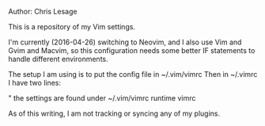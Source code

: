 Author: Chris Lesage

This is a repository of my Vim settings.

I'm currently (2016-04-26) switching to Neovim, and I also use Vim and Gvim and Macvim, so this configuration needs some better IF statements to handle different environments.

The setup I am using is to put the config file in ~/.vim/vimrc
Then in ~/.vimrc I have two lines:

" the settings are found under ~/.vim/vimrc
runtime vimrc

As of this writing, I am not tracking or syncing any of my plugins.

